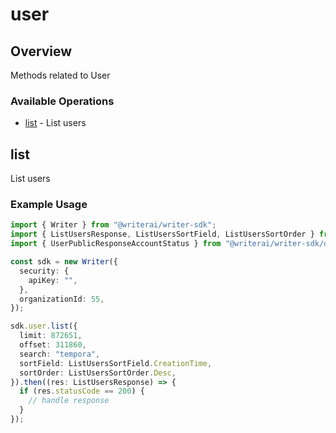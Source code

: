 # user

## Overview

Methods related to User

### Available Operations

* [list](#list) - List users

## list

List users

### Example Usage

```typescript
import { Writer } from "@writerai/writer-sdk";
import { ListUsersResponse, ListUsersSortField, ListUsersSortOrder } from "@writerai/writer-sdk/dist/sdk/models/operations";
import { UserPublicResponseAccountStatus } from "@writerai/writer-sdk/dist/sdk/models/shared";

const sdk = new Writer({
  security: {
    apiKey: "",
  },
  organizationId: 55,
});

sdk.user.list({
  limit: 872651,
  offset: 311860,
  search: "tempora",
  sortField: ListUsersSortField.CreationTime,
  sortOrder: ListUsersSortOrder.Desc,
}).then((res: ListUsersResponse) => {
  if (res.statusCode == 200) {
    // handle response
  }
});
```
